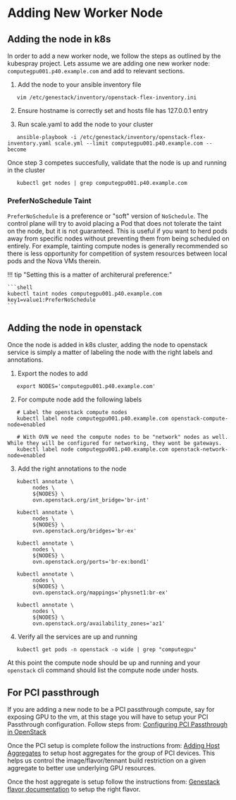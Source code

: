 # Adding New Worker Node

## Adding the node in k8s

In order to add a new worker node, we follow the steps as outlined by the kubespray project.
Lets assume we are adding one new worker node: `computegpu001.p40.example.com` and add to relevant sections.

1. Add the node to your ansible inventory file
```shell
   vim /etc/genestack/inventory/openstack-flex-inventory.ini
```

2. Ensure hostname is correctly set and hosts file has 127.0.0.1 entry

3. Run scale.yaml to add the node to your cluster
```shell
   ansible-playbook -i /etc/genestack/inventory/openstack-flex-inventory.yaml scale.yml --limit computegpu001.p40.example.com --become
```

Once step 3 competes succesfully, validate that the node is up and running in the cluster
```shell
   kubectl get nodes | grep computegpu001.p40.example.com
```

### PreferNoSchedule Taint

`PreferNoSchedule` is a preference or "soft" version of `NoSchedule`. The
control plane will try to avoid placing a Pod that does not tolerate the taint
on the node, but it is not guaranteed. This is useful if you want to herd
pods away from specific nodes without preventing them from being scheduled
on entirely. For example, tainting compute nodes is generally recommended so
there is less opportunity for competition of system resources between local
pods and the Nova VMs therein.

!!! tip "Setting this is a matter of architerural preference:"

    ```shell
    kubectl taint nodes computegpu001.p40.example.com key1=value1:PreferNoSchedule
    ```

## Adding the node in openstack

Once the node is added in k8s cluster, adding the node to openstack service is simply a matter of labeling the node with the right
labels and annotations.

1. Export the nodes to add
```shell
   export NODES='computegpu001.p40.example.com'
```

2. For compute node add the following labels
```shell
   # Label the openstack compute nodes
   kubectl label node computegpu001.p40.example.com openstack-compute-node=enabled

   # With OVN we need the compute nodes to be "network" nodes as well. While they will be configured for networking, they wont be gateways.
   kubectl label node computegpu001.p40.example.com openstack-network-node=enabled
```

3. Add the right annotations to the node
```shell
   kubectl annotate \
        nodes \
        ${NODES} \
        ovn.openstack.org/int_bridge='br-int'

   kubectl annotate \
        nodes \
        ${NODES} \
        ovn.openstack.org/bridges='br-ex'

   kubectl annotate \
        nodes \
        ${NODES} \
        ovn.openstack.org/ports='br-ex:bond1'

   kubectl annotate \
        nodes \
        ${NODES} \
        ovn.openstack.org/mappings='physnet1:br-ex'

   kubectl annotate \
        nodes \
        ${NODES} \
        ovn.openstack.org/availability_zones='az1'
```

4. Verify all the services are up and running
```shell
   kubectl get pods -n openstack -o wide | grep "computegpu"
```

At this point the compute node should be up and running and your `openstack` cli command should list the compute node under hosts.

## For PCI passthrough

If you are adding a new node to be a PCI passthrough compute, say for exposing GPU to the vm, at this stage you will have to
setup your PCI Passthrough configuration. Follow steps from:  [Configuring PCI Passthrough in OpenStack](openstack-pci-passthrough.md)

Once the PCI setup is complete follow the instructions from: [Adding Host Aggregates](openstack-host-aggregates.md) to setup host
aggregates for the group of PCI devices. This helps us control the image/flavor/tennant build restriction on a given aggregate to
better use underlying GPU resources.

Once the host aggregate is setup follow the instructions from: [Genestack flavor documentation](openstack-flavors.md) to setup the right flavor.
